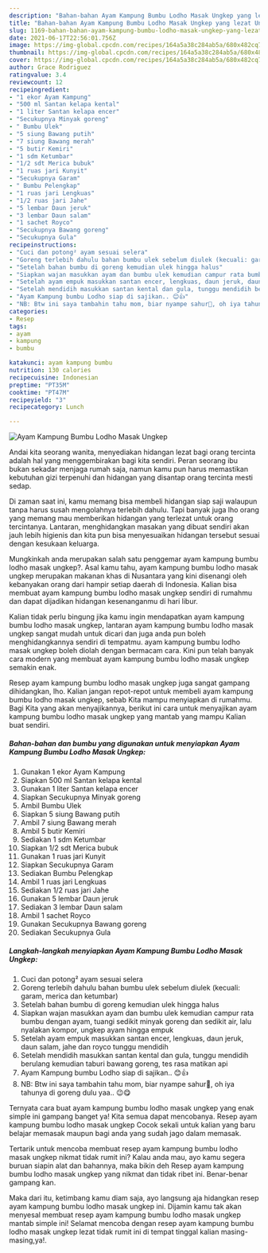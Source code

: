 ```yaml
---
description: "Bahan-bahan Ayam Kampung Bumbu Lodho Masak Ungkep yang lezat Untuk Jualan"
title: "Bahan-bahan Ayam Kampung Bumbu Lodho Masak Ungkep yang lezat Untuk Jualan"
slug: 1169-bahan-bahan-ayam-kampung-bumbu-lodho-masak-ungkep-yang-lezat-untuk-jualan
date: 2021-06-17T22:56:01.756Z
image: https://img-global.cpcdn.com/recipes/164a5a38c284ab5a/680x482cq70/ayam-kampung-bumbu-lodho-masak-ungkep-foto-resep-utama.jpg
thumbnail: https://img-global.cpcdn.com/recipes/164a5a38c284ab5a/680x482cq70/ayam-kampung-bumbu-lodho-masak-ungkep-foto-resep-utama.jpg
cover: https://img-global.cpcdn.com/recipes/164a5a38c284ab5a/680x482cq70/ayam-kampung-bumbu-lodho-masak-ungkep-foto-resep-utama.jpg
author: Grace Rodriguez
ratingvalue: 3.4
reviewcount: 12
recipeingredient:
- "1 ekor Ayam Kampung"
- "500 ml Santan kelapa kental"
- "1 liter Santan kelapa encer"
- "Secukupnya Minyak goreng"
- " Bumbu Ulek"
- "5 siung Bawang putih"
- "7 siung Bawang merah"
- "5 butir Kemiri"
- "1 sdm Ketumbar"
- "1/2 sdt Merica bubuk"
- "1 ruas jari Kunyit"
- "Secukupnya Garam"
- " Bumbu Pelengkap"
- "1 ruas jari Lengkuas"
- "1/2 ruas jari Jahe"
- "5 lembar Daun jeruk"
- "3 lembar Daun salam"
- "1 sachet Royco"
- "Secukupnya Bawang goreng"
- "Secukupnya Gula"
recipeinstructions:
- "Cuci dan potong² ayam sesuai selera"
- "Goreng terlebih dahulu bahan bumbu ulek sebelum diulek (kecuali: garam, merica dan ketumbar)"
- "Setelah bahan bumbu di goreng kemudian ulek hingga halus"
- "Siapkan wajan masukkan ayam dan bumbu ulek kemudian campur rata bumbu dengan ayam, tuangi sedikit minyak goreng dan sedikit air, lalu nyalakan kompor, ungkep ayam hingga empuk"
- "Setelah ayam empuk masukkan santan encer, lengkuas, daun jeruk, daun salam, jahe dan royco tunggu mendidih"
- "Setelah mendidih masukkan santan kental dan gula, tunggu mendidih berulang kemudian taburi bawang goreng, tes rasa matikan api"
- "Ayam Kampung bumbu Lodho siap di sajikan.. 😊👍"
- "NB: Btw ini saya tambahin tahu mom, biar nyampe sahur🙊, oh iya tahunya di goreng dulu yaa.. 😉😋"
categories:
- Resep
tags:
- ayam
- kampung
- bumbu

katakunci: ayam kampung bumbu 
nutrition: 130 calories
recipecuisine: Indonesian
preptime: "PT35M"
cooktime: "PT47M"
recipeyield: "3"
recipecategory: Lunch

---
```



![Ayam Kampung Bumbu Lodho Masak Ungkep](https://img-global.cpcdn.com/recipes/164a5a38c284ab5a/680x482cq70/ayam-kampung-bumbu-lodho-masak-ungkep-foto-resep-utama.jpg)

Andai kita seorang wanita, menyediakan hidangan lezat bagi orang tercinta adalah hal yang menggembirakan bagi kita sendiri. Peran seorang ibu bukan sekadar menjaga rumah saja, namun kamu pun harus memastikan kebutuhan gizi terpenuhi dan hidangan yang disantap orang tercinta mesti sedap.

Di zaman  saat ini, kamu memang bisa membeli hidangan siap saji walaupun tanpa harus susah mengolahnya terlebih dahulu. Tapi banyak juga lho orang yang memang mau memberikan hidangan yang terlezat untuk orang tercintanya. Lantaran, menghidangkan masakan yang dibuat sendiri akan jauh lebih higienis dan kita pun bisa menyesuaikan hidangan tersebut sesuai dengan kesukaan keluarga. 



Mungkinkah anda merupakan salah satu penggemar ayam kampung bumbu lodho masak ungkep?. Asal kamu tahu, ayam kampung bumbu lodho masak ungkep merupakan makanan khas di Nusantara yang kini disenangi oleh kebanyakan orang dari hampir setiap daerah di Indonesia. Kalian bisa membuat ayam kampung bumbu lodho masak ungkep sendiri di rumahmu dan dapat dijadikan hidangan kesenanganmu di hari libur.

Kalian tidak perlu bingung jika kamu ingin mendapatkan ayam kampung bumbu lodho masak ungkep, lantaran ayam kampung bumbu lodho masak ungkep sangat mudah untuk dicari dan juga anda pun boleh menghidangkannya sendiri di tempatmu. ayam kampung bumbu lodho masak ungkep boleh diolah dengan bermacam cara. Kini pun telah banyak cara modern yang membuat ayam kampung bumbu lodho masak ungkep semakin enak.

Resep ayam kampung bumbu lodho masak ungkep juga sangat gampang dihidangkan, lho. Kalian jangan repot-repot untuk membeli ayam kampung bumbu lodho masak ungkep, sebab Kita mampu menyiapkan di rumahmu. Bagi Kita yang akan menyajikannya, berikut ini cara untuk menyajikan ayam kampung bumbu lodho masak ungkep yang mantab yang mampu Kalian buat sendiri.

<!--inarticleads1-->

##### Bahan-bahan dan bumbu yang digunakan untuk menyiapkan Ayam Kampung Bumbu Lodho Masak Ungkep:

1. Gunakan 1 ekor Ayam Kampung
1. Siapkan 500 ml Santan kelapa kental
1. Gunakan 1 liter Santan kelapa encer
1. Siapkan Secukupnya Minyak goreng
1. Ambil  Bumbu Ulek
1. Siapkan 5 siung Bawang putih
1. Ambil 7 siung Bawang merah
1. Ambil 5 butir Kemiri
1. Sediakan 1 sdm Ketumbar
1. Siapkan 1/2 sdt Merica bubuk
1. Gunakan 1 ruas jari Kunyit
1. Siapkan Secukupnya Garam
1. Sediakan  Bumbu Pelengkap
1. Ambil 1 ruas jari Lengkuas
1. Sediakan 1/2 ruas jari Jahe
1. Gunakan 5 lembar Daun jeruk
1. Sediakan 3 lembar Daun salam
1. Ambil 1 sachet Royco
1. Gunakan Secukupnya Bawang goreng
1. Sediakan Secukupnya Gula




<!--inarticleads2-->

##### Langkah-langkah menyiapkan Ayam Kampung Bumbu Lodho Masak Ungkep:

1. Cuci dan potong² ayam sesuai selera
1. Goreng terlebih dahulu bahan bumbu ulek sebelum diulek (kecuali: garam, merica dan ketumbar)
1. Setelah bahan bumbu di goreng kemudian ulek hingga halus
1. Siapkan wajan masukkan ayam dan bumbu ulek kemudian campur rata bumbu dengan ayam, tuangi sedikit minyak goreng dan sedikit air, lalu nyalakan kompor, ungkep ayam hingga empuk
1. Setelah ayam empuk masukkan santan encer, lengkuas, daun jeruk, daun salam, jahe dan royco tunggu mendidih
1. Setelah mendidih masukkan santan kental dan gula, tunggu mendidih berulang kemudian taburi bawang goreng, tes rasa matikan api
1. Ayam Kampung bumbu Lodho siap di sajikan.. 😊👍
1. NB: Btw ini saya tambahin tahu mom, biar nyampe sahur🙊, oh iya tahunya di goreng dulu yaa.. 😉😋




Ternyata cara buat ayam kampung bumbu lodho masak ungkep yang enak simple ini gampang banget ya! Kita semua dapat mencobanya. Resep ayam kampung bumbu lodho masak ungkep Cocok sekali untuk kalian yang baru belajar memasak maupun bagi anda yang sudah jago dalam memasak.

Tertarik untuk mencoba membuat resep ayam kampung bumbu lodho masak ungkep nikmat tidak rumit ini? Kalau anda mau, ayo kamu segera buruan siapin alat dan bahannya, maka bikin deh Resep ayam kampung bumbu lodho masak ungkep yang nikmat dan tidak ribet ini. Benar-benar gampang kan. 

Maka dari itu, ketimbang kamu diam saja, ayo langsung aja hidangkan resep ayam kampung bumbu lodho masak ungkep ini. Dijamin kamu tak akan menyesal membuat resep ayam kampung bumbu lodho masak ungkep mantab simple ini! Selamat mencoba dengan resep ayam kampung bumbu lodho masak ungkep lezat tidak rumit ini di tempat tinggal kalian masing-masing,ya!.

